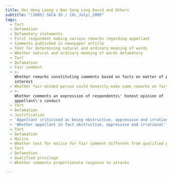 ```yaml
---
title: Oei Hong Leong v Ban Song Long David and Others
subtitle: "[2005] SGCA 35 / 19\_July\_2005"
tags:
  - Tort
  - Defamation
  - Defamatory statements
  - First respondent making various remarks regarding appellant
  - Comments published in newspaper article
  - Test for determining natural and ordinary meaning of words
  - Whether natural and ordinary meaning of words defamatory
  - Tort
  - Defamation
  - Fair comment
  - >-
    Whether remarks constituting comments based on facts on matter of public
    interest
  - Whether fair-minded person could honestly make same remarks on facts proved
  - >-
    Whether comments an expression of respondents\' honest opinion of
    appellant\'s conduct
  - Tort
  - Defamation
  - Justification
  - 'Appellant criticised as being obstructive, oppressive and irrational'
  - 'Whether appellant in fact obstructive, oppressive and irrational'
  - Tort
  - Defamation
  - Malice
  - Whether test for malice for fair comment different from qualified privilege
  - Tort
  - Defamation
  - Qualified privilege
  - Whether comments proportionate response to attacks

---
```


